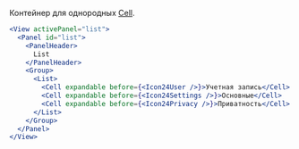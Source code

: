 Контейнер для однородных [Cell](https://vkcom.github.io/vkui-styleguide/#!/Cell).

```jsx
<View activePanel="list">
  <Panel id="list">
    <PanelHeader>
      List
    </PanelHeader>
    <Group>
      <List>
        <Cell expandable before={<Icon24User />}>Учетная запись</Cell>
        <Cell expandable before={<Icon24Settings />}>Основные</Cell>
        <Cell expandable before={<Icon24Privacy />}>Приватность</Cell>
      </List>
    </Group>
  </Panel>
</View>
```
